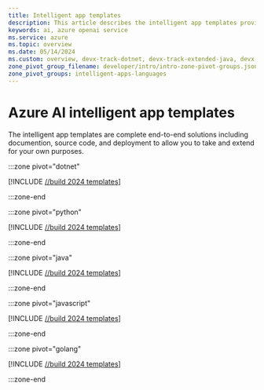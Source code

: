 ```yaml
---
title: Intelligent app templates
description: This article describes the intelligent app templates provided as GitHub repositories to build, deploy, and extend on Azure.
keywords: ai, azure openai service
ms.service: azure
ms.topic: overview
ms.date: 05/14/2024
ms.custom: overview, devx-track-dotnet, devx-track-extended-java, devx-track-go, devx-track-js, devx-track-python
zone_pivot_group_filename: developer/intro/intro-zone-pivot-groups.json
zone_pivot_groups: intelligent-apps-languages
---
```


# Azure AI intelligent app templates

The intelligent app templates are complete end-to-end solutions including documention, source code, and deployment to allow you to take and extend for your own purposes. 


:::zone pivot="dotnet"

[!INCLUDE [//build 2024 templates](../ai/includes/intelligent-apps-templates-dotnet.md)]

:::zone-end

:::zone pivot="python"

[!INCLUDE [//build 2024 templates](../ai/includes/intelligent-apps-templates-python.md)]


:::zone-end

:::zone pivot="java"

[!INCLUDE [//build 2024 templates](../ai/includes/intelligent-apps-templates-java.md)]


:::zone-end


:::zone pivot="javascript"

[!INCLUDE [//build 2024 templates](../ai/includes/intelligent-apps-templates-javascript.md)]


:::zone-end

:::zone pivot="golang"

[!INCLUDE [//build 2024 templates](../ai/includes/intelligent-apps-templates-golang.md)]

:::zone-end
